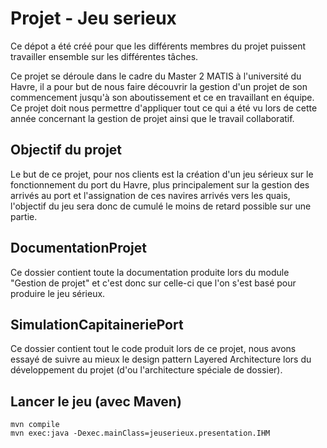 Projet - Jeu serieux
=================

Ce dépot a été créé pour que les différents membres du projet puissent travailler ensemble sur les différentes tâches.

Ce projet se déroule dans le cadre du Master 2 MATIS à l'université du Havre, il a pour but de nous faire découvrir la gestion d'un projet de son commencement jusqu'à son aboutissement et ce en travaillant en équipe. Ce projet doit nous permettre d'appliquer tout ce qui a été vu lors de cette année concernant la gestion de projet ainsi que le travail collaboratif.

Objectif du projet
------------------

Le but de ce projet, pour nos clients est la création d'un jeu sérieux sur le fonctionnement du port du Havre, plus principalement sur la gestion des arrivés au port et l'assignation de ces navires arrivés vers les quais, l'objectif du jeu sera donc de cumulé le moins de retard possible sur une partie.


DocumentationProjet
-------------------

Ce dossier contient toute la documentation produite lors du module "Gestion de projet" et c'est donc sur celle-ci que l'on s'est basé pour produire le jeu sérieux.

SimulationCapitaineriePort
--------------------------

Ce dossier contient tout le code produit lors de ce projet, nous avons essayé de suivre au mieux le design pattern Layered Architecture lors du développement du projet (d'ou l'architecture spéciale de dossier).

Lancer le jeu (avec Maven)
--------------------------

    mvn compile 
    mvn exec:java -Dexec.mainClass=jeuserieux.presentation.IHM
